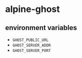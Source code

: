# alpine-ghost

## environment variables

* `GHOST_PUBLIC_URL`
* `GHOST_SERVER_ADDR`
* `GHOST_SERVER_PORT`

